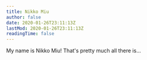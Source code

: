 ```yaml
---
title: Nikko Miu
author: false
date: 2020-01-26T23:11:13Z
lastMod: 2020-01-26T23:11:13Z
readingTime: false
---
```


My name is Nikko Miu! That's pretty much all there is...
